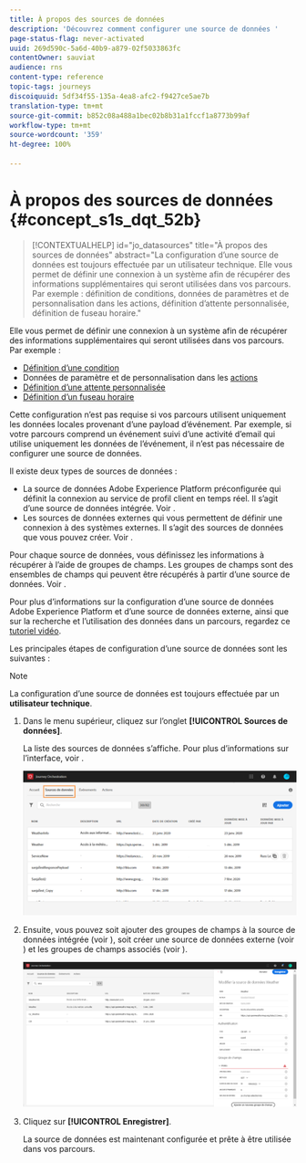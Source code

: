 ```yaml
---
title: À propos des sources de données
description: 'Découvrez comment configurer une source de données '
page-status-flag: never-activated
uuid: 269d590c-5a6d-40b9-a879-02f5033863fc
contentOwner: sauviat
audience: rns
content-type: reference
topic-tags: journeys
discoiquuid: 5df34f55-135a-4ea8-afc2-f9427ce5ae7b
translation-type: tm+mt
source-git-commit: b852c08a488a1bec02b8b31a1fccf1a8773b99af
workflow-type: tm+mt
source-wordcount: '359'
ht-degree: 100%

---
```



# À propos des sources de données {#concept_s1s_dqt_52b}

>[!CONTEXTUALHELP]
>id="jo_datasources"
>title="À propos des sources de données"
>abstract="La configuration d’une source de données est toujours effectuée par un utilisateur technique. Elle vous permet de définir une connexion à un système afin de récupérer des informations supplémentaires qui seront utilisées dans vos parcours. Par exemple : définition de conditions, données de paramètres et de personnalisation dans les actions, définition d’attente personnalisée, définition de fuseau horaire."

Elle vous permet de définir une connexion à un système afin de récupérer des informations supplémentaires qui seront utilisées dans vos parcours. Par exemple :

* [Définition d’une condition](../building-journeys/condition-activity.md)
* Données de paramètre et de personnalisation dans les [actions](../action/action.md)
* [Définition d’une attente personnalisée](../building-journeys/wait-activity.md#custom)
* [Définition d’un fuseau horaire](../building-journeys/timezone-management.md)

Cette configuration n’est pas requise si vos parcours utilisent uniquement les données locales provenant d’une payload d’événement. Par exemple, si votre parcours comprend un événement suivi d’une activité d’email qui utilise uniquement les données de l’événement, il n’est pas nécessaire de configurer une source de données.

Il existe deux types de sources de données :

* La source de données Adobe Experience Platform préconfigurée qui définit la connexion au service de profil client en temps réel. Il s’agit d’une source de données intégrée. Voir [](../datasource/adobe-experience-platform-data-source.md).
* Les sources de données externes qui vous permettent de définir une connexion à des systèmes externes. Il s’agit des sources de données que vous pouvez créer. Voir [](../datasource/external-data-sources.md).

Pour chaque source de données, vous définissez les informations à récupérer à l’aide de groupes de champs. Les groupes de champs sont des ensembles de champs qui peuvent être récupérés à partir d’une source de données. Voir [](../datasource/field-groups.md).

Pour plus d’informations sur la configuration d’une source de données Adobe Experience Platform et d’une source de données externe, ainsi que sur la recherche et l’utilisation des données dans un parcours, regardez ce [tutoriel vidéo](https://docs.adobe.com/content/help/fr-FR/journey-orchestration-learn/tutorials/configure-data-sources.html).

Les principales étapes de configuration d’une source de données sont les suivantes :

>[!NOTE]
>
>La configuration d’une source de données est toujours effectuée par un **utilisateur technique**.

1. Dans le menu supérieur, cliquez sur l’onglet **[!UICONTROL Sources de données]**.

   La liste des sources de données s’affiche. Pour plus d’informations sur l’interface, voir [](../about/user-interface.md).

   ![](../assets/journey18.png)

1. Ensuite, vous pouvez soit ajouter des groupes de champs à la source de données intégrée (voir [](../datasource/adobe-experience-platform-data-source.md)), soit créer une source de données externe (voir [](../datasource/external-data-sources.md)) et les groupes de champs associés (voir [](../datasource/field-groups.md)).

   ![](../assets/journey23.png)

1. Cliquez sur **[!UICONTROL Enregistrer]**.

   La source de données est maintenant configurée et prête à être utilisée dans vos parcours.
